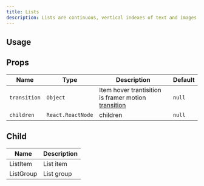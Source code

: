 ```yaml
---
title: Lists
description: Lists are continuous, vertical indexes of text and images
---
```


## Usage

<usage></usage>

## Props

| Name         | Type              | Description                                                                                                                 | Default |
| ------------ | ----------------- | --------------------------------------------------------------------------------------------------------------------------- | ------- |
| `transition` | `Object`          | Item hover trantisition is framer motion <a target="_blank" href="https://www.framer.com/motion/transition/">transition</a> | `null`  |
| `children`   | `React.ReactNode` | children                                                                                                                    | `null`  |

## Child

| Name      | Description |
| --------- | ----------- |
| ListItem  | List item   |
| ListGroup | List group  |
